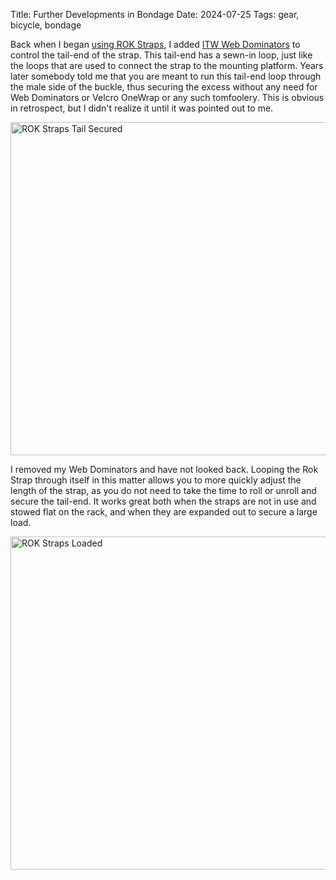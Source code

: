 Title: Further Developments in Bondage
Date: 2024-07-25
Tags: gear, bicycle, bondage

Back when I began [using ROK Straps](/2020/03/rok-straps/), I added [ITW Web Dominators](https://na.itwnexus.com/content/web-dominator) to control the tail-end of the strap. This tail-end has a sewn-in loop, just like the loops that are used to connect the strap to the mounting platform. Years later somebody told me that you are meant to run this tail-end loop through the male side of the buckle, thus securing the excess without any need for Web Dominators or Velcro OneWrap or any such tomfoolery. This is obvious in retrospect, but I didn't realize it until it was pointed out to me.

<a href="https://www.flickr.com/photos/pigmonkey/53880769282/in/dateposted/" title="ROK Straps Tail Secured"><img src="https://live.staticflickr.com/65535/53880769282_0ff26e5912_c.jpg" width="800" height="533" alt="ROK Straps Tail Secured"/></a>

I removed my Web Dominators and have not looked back. Looping the Rok Strap through itself in this matter allows you to more quickly adjust the length of the strap, as you do not need to take the time to roll or unroll and secure the tail-end. It works great both when the straps are not in use and stowed flat on the rack, and when they are expanded out to secure a large load.

<a href="https://www.flickr.com/photos/pigmonkey/53881904133/in/dateposted/" title="ROK Straps Loaded"><img src="https://live.staticflickr.com/65535/53881904133_27c92485eb_c.jpg" width="800" height="533" alt="ROK Straps Loaded"/></a>
